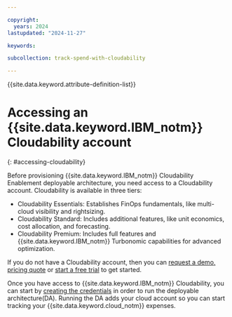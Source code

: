 ```yaml
---

copyright:
  years: 2024
lastupdated: "2024-11-27"

keywords:

subcollection: track-spend-with-cloudability

---
```



{{site.data.keyword.attribute-definition-list}}

# Accessing an {{site.data.keyword.IBM_notm}} Cloudability account
{: #accessing-cloudability}

Before provisioning {{site.data.keyword.IBM_notm}} Cloudability Enablement deployable architecture, you need access to a Cloudability account. Cloudability is available in three tiers:

- Cloudability Essentials: Establishes FinOps fundamentals, like multi-cloud visibility and rightsizing.
- Cloudability Standard: Includes additional features, like unit economics, cost allocation, and forecasting.
- Cloudability Premium: Includes full features and {{site.data.keyword.IBM_notm}} Turbonomic capabilities for advanced optimization.

If you do not have a Cloudability account, then you can [request a demo, pricing quote](https://www.apptio.com/cloudability-demo-pricing-request/) or [start a free trial](https://www.apptio.com/cloudability-free-trial-request/) to get started.

Once you have access to {{site.data.keyword.IBM_notm}} Cloudability, you can start by [creating the credentials](/docs/track-spend-with-cloudability?topic=track-spend-with-cloudability-planning) in order to run the deployable architecture(DA). Running the DA adds your cloud account so you can start tracking your {{site.data.keyword.cloud_notm}} expenses.
